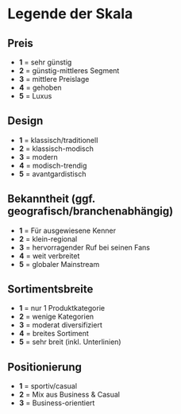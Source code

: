 # Legende der Skala

## Preis

- **1** = sehr günstig
- **2** = günstig-mittleres Segment
- **3** = mittlere Preislage
- **4** = gehoben
- **5** = Luxus

## Design

- **1** = klassisch/traditionell
- **2** = klassisch-modisch
- **3** = modern
- **4** = modisch-trendig
- **5** = avantgardistisch

## Bekanntheit (ggf. geografisch/branchenabhängig)

- **1** = Für ausgewiesene Kenner
- **2** = klein-regional
- **3** = hervorragender Ruf bei seinen Fans
- **4** = weit verbreitet
- **5** = globaler Mainstream

## Sortimentsbreite

- **1** = nur 1 Produktkategorie
- **2** = wenige Kategorien
- **3** = moderat diversifiziert
- **4** = breites Sortiment
- **5** = sehr breit (inkl. Unterlinien)

## Positionierung

- **1** = sportiv/casual
- **2** = Mix aus Business & Casual
- **3** = Business-orientiert